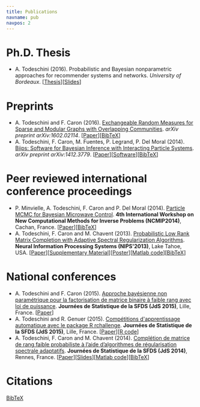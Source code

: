 ```yaml
---
title: Publications
navname: pub
navpos: 2
---
```


# Ph.D. Thesis

* A. Todeschini (2016).
Probabilistic and Bayesian nonparametric approaches for recommender systems and networks. 
_University of Bordeaux_.
[[Thesis](https://www.dropbox.com/s/litxxk500rvt9l0/thesis_v3.pdf?dl=1)][[Slides](https://www.dropbox.com/s/l4dhu50pql0vluj/thesis_pres.pdf?dl=1)]

# Preprints

* A. Todeschini and F. Caron (2016). 
[Exchangeable Random Measures for Sparse and Modular Graphs with Overlapping Communities](http://arxiv.org/abs/1602.02114). 
_arXiv preprint arXiv:1602.02114_. 
[[Paper](http://arxiv.org/pdf/1602.02114v1.pdf)][[BibTeX](cite.html)]
* A. Todeschini, F. Caron, M. Fuentes, P. Legrand, P. Del Moral (2014). 
[Biips: Software for Bayesian Inference with Interacting Particle Systems](http://arxiv.org/abs/1412.3779). 
_arXiv preprint arXiv:1412.3779_.
[[Paper](http://arxiv.org/pdf/1412.3779v1)][[Software](https://biips.github.io/)][[BibTeX](cite.html)]

# Peer reviewed international conference proceedings

* P. Minvielle, A. Todeschini, F. Caron and P. Del Moral (2014). 
[Particle MCMC for Bayesian Microwave Control](http://iopscience.iop.org/1742-6596/542/1/012007).
**4th International Workshop on New Computational Methods for Inverse Problems (NCMIP2014)**, Cachan, France.
[[Paper](http://iopscience.iop.org/1742-6596/542/1/012007/pdf/1742-6596_542_1_012007.pdf)][[BibTeX](cite.html)]
* A. Todeschini, F. Caron and M. Chavent (2013). 
[Probabilistic Low Rank Matrix Completion with Adaptive Spectral Regularization Algorithms](http://papers.nips.cc/paper/5005-probabilistic-low-rank-matrix-completion-with-adaptive-spectral-regularization-algorithms). 
**Neural Information Processing Systems (NIPS'2013)**, Lake Tahoe, USA.
[[Paper](http://papers.nips.cc/paper/5005-probabilistic-low-rank-matrix-completion-with-adaptive-spectral-regularization-algorithms.pdf)][[Supplementary Material](/doc/TodeschiniCaronChavent_NIPS2013_supp.pdf)][[Poster](/doc/TodeschiniCaronChavent_NIPS2013_poster.pdf)][[Matlab code](hasi.html)][[BibTeX](cite.html)]

# National conferences

* A. Todeschini and F. Caron (2015). 
[Approche bayésienne non paramétrique pour la factorisation de matrice binaire à faible rang avec loi de puissance](http://jds2015.sfds.asso.fr/prog/showabstract.php?id=209). 
**Journées de Statistique de la SFDS (JdS 2015)**, Lille, France. 
[[Paper](http://papersjds15.sfds.asso.fr/submission_209.pdf)]
* A. Todeschini and R. Genuer (2015). 
[Compétitions d'apprentissage automatique avec le package R rchallenge](http://jds2015.sfds.asso.fr/prog/showabstract.php?id=211). 
**Journées de Statistique de la SFDS (JdS 2015)**, Lille, France.
[[Paper](http://papersjds15.sfds.asso.fr/submission_211.pdf)][[R code](http://adrtod.github.io/rchallenge/)]
* A. Todeschini, F. Caron and M. Chavent (2014).
[Complétion de matrice de rang faible probabiliste à l’aide d’algorithmes de régularisation spectrale adaptatifs](http://jds2014.sfds.asso.fr/prog/showabstract.php?id=235).
**Journées de Statistique de la SFDS (JdS 2014)**, Rennes, France. [[Paper](http://papersjds14.sfds.asso.fr/submission_235.pdf)][[Slides](/doc/TodeschiniCaronChavent_jds2014_slides.pdf)][[Matlab code](hasi.html)][[BibTeX](cite.html)]


# Citations

[<i class="ai ai-google-scholar-square fs-120"></i>](https://scholar.google.fr/citations?user=ivSX6d3wzKIC&hl=en)
[BibTeX](cite.html)
